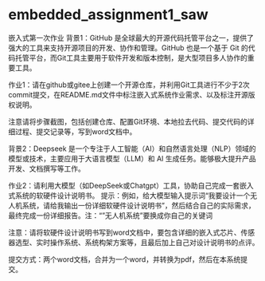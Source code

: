 # embedded_assignment1_saw
嵌入式第一次作业
背景1：GitHub 是全球最大的开源代码托管平台之一，提供了强大的工具来支持开源项目的开发、协作和管理。GitHub 也是一个基于 Git 的代码托管平台，而Git工具主要用于软件开发和版本控制，是大型项目多人协作的重要工具。

作业1：请在github或gitee上创建一个开源仓库，并利用Git工具进行不少于2次commit提交，在README.md文件中标注嵌入式系统作业需求、以及标注开源版权说明。

注意请将步骤截图，包括创建仓库、配置Git环境、本地拉去代码、提交代码的详细过程、提交记录等，写到word文档中。



背景2：Deepseek 是一个专注于人工智能（AI）和自然语言处理（NLP）领域的模型或技术，主要应用于大语言模型（LLM）和 AI 生成任务。能够极大提升产品开发、文档撰写等工作。

作业2：请利用大模型（如DeepSeek或Chatgpt）工具，协助自己完成一套嵌入式系统的软硬件设计说明书。
提示：例如，给大模型输入提示词“我要设计一个无人机系统，请给我输出一份详细软硬件设计说明书”，然后结合自己的实际需求，最终完成一份详细报告。注：“”无人机系统”要换成你自己的关键词

注意：请将软硬件设计说明书写到word文档中，要包含详细的嵌入式芯片、传感器选型、实时操作系统、系统构架方案等，且最后加上自己对设计说明书的点评。



提交方式：两个word文档，合并为一个word，并转换为pdf，然后在本系统提交。